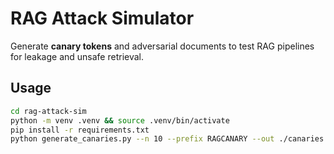 # RAG Attack Simulator

Generate **canary tokens** and adversarial documents to test RAG pipelines for leakage and unsafe retrieval.

## Usage
```bash
cd rag-attack-sim
python -m venv .venv && source .venv/bin/activate
pip install -r requirements.txt
python generate_canaries.py --n 10 --prefix RAGCANARY --out ./canaries.txt
```
